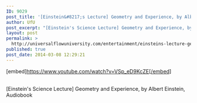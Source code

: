 ```yaml
---
ID: 9029
post_title: '[Einstein&#8217;s Lecture] Geometry and Experience, by Albert Einstein, Science Lecture'
author: UfU
post_excerpt: "[Einstein's Science Lecture] Geometry and Experience, by Albert Einstein, Audiobook"
layout: post
permalink: >
  http://universalflowuniversity.com/entertainment/einsteins-lecture-geometry-and-experience-by-albert-einstein-science-lecture-2/
published: true
post_date: 2014-03-08 12:29:21
---
```

[embed]https://www.youtube.com/watch?v=VSp_eD9KcZE[/embed]</br></br>
<p>[Einstein's Science Lecture] Geometry and Experience, by Albert Einstein, Audiobook</p>